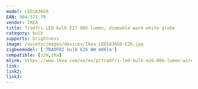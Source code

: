 ```yaml
---
model: LED1836G9
EAN: 904.571.70
vendor: IKEA
title: Tradfri LED bulb E27 806 lumen, dimmable warm white globe
category: bulb
supports: brightness
image: /assets/images/devices/Ikea_LED1836G9-E26.jpg
zigbeemodel: ['TRADFRI bulb E26 WW 806lm']
compatible: [z2m,zha]
mlink: https://www.ikea.com/us/en/p/tradfri-led-bulb-e26-806-lumen-wireless-dimmable-warm-white-opal-90457170/
link: 
link2: 
link3: 
---
```

